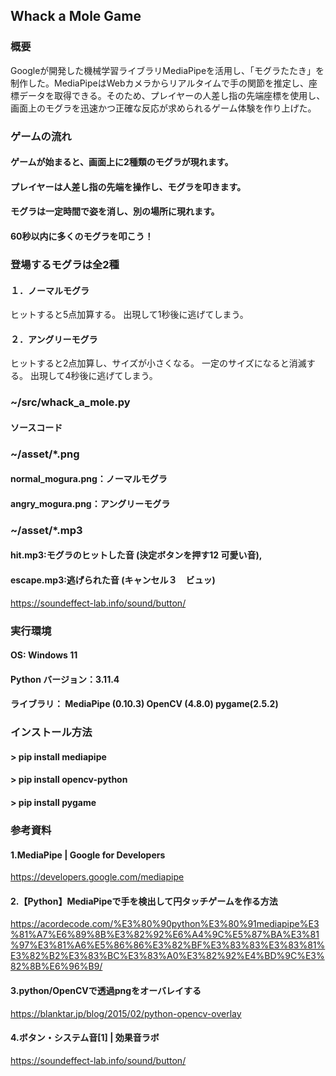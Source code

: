 ## Whack a Mole Game
### 概要
Googleが開発した機械学習ライブラリMediaPipeを活用し、「モグラたたき」を制作した。MediaPipeはWebカメラからリアルタイムで手の関節を推定し、座標データを取得できる。そのため、プレイヤーの人差し指の先端座標を使用し、画面上のモグラを迅速かつ正確な反応が求められるゲーム体験を作り上げた。

### ゲームの流れ
#### ゲームが始まると、画面上に2種類のモグラが現れます。
#### プレイヤーは人差し指の先端を操作し、モグラを叩きます。
#### モグラは一定時間で姿を消し、別の場所に現れます。
#### 60秒以内に多くのモグラを叩こう！

### 登場するモグラは全2種
#### １．ノーマルモグラ
ヒットすると5点加算する。
出現して1秒後に逃げてしまう。
#### ２．アングリーモグラ
ヒットすると2点加算し、サイズが小さくなる。
一定のサイズになると消滅する。
出現して4秒後に逃げてしまう。

### ~/src/whack_a_mole.py
#### ソースコード
### ~/asset/*.png
#### normal_mogura.png：ノーマルモグラ
#### angry_mogura.png：アングリーモグラ
### ~/asset/*.mp3
#### hit.mp3:モグラのヒットした音 (決定ボタンを押す12 可愛い音),
#### escape.mp3:逃げられた音 (キャンセル３　ビュッ)
https://soundeffect-lab.info/sound/button/

### 実行環境
#### OS: Windows 11
#### Python バージョン：3.11.4
#### ライブラリ： MediaPipe (0.10.3) OpenCV (4.8.0) pygame(2.5.2)
### インストール方法
#### > pip install mediapipe
#### > pip install opencv-python
#### > pip install pygame

### 参考資料
#### 1.MediaPipe | Google for Developers
https://developers.google.com/mediapipe

#### 2.【Python】MediaPipeで手を検出して円タッチゲームを作る方法
https://acordecode.com/%E3%80%90python%E3%80%91mediapipe%E3%81%A7%E6%89%8B%E3%82%92%E6%A4%9C%E5%87%BA%E3%81%97%E3%81%A6%E5%86%86%E3%82%BF%E3%83%83%E3%83%81%E3%82%B2%E3%83%BC%E3%83%A0%E3%82%92%E4%BD%9C%E3%82%8B%E6%96%B9/

#### 3.python/OpenCVで透過pngをオーバレイする
https://blanktar.jp/blog/2015/02/python-opencv-overlay

#### 4.ボタン・システム音[1] | 効果音ラボ
https://soundeffect-lab.info/sound/button/
